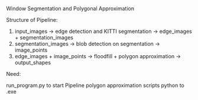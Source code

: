 Window Segmentation and Polygonal Approximation

Structure of Pipeline:

1. input_images -> edge detection and KITTI segmentation -> edge_images + segmentation_images
2. segmentation_images -> blob detection on segmentation -> image_points
3. edge_images + image_points -> floodfill + polygon approximation -> output_shapes

Need:

run_program.py to start Pipeline
polygon approximation scripts
python to .exe
